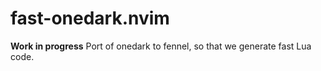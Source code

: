 # fast-onedark.nvim
**Work in progress** Port of onedark to fennel, so that we generate fast Lua code.
